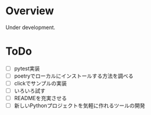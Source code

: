 # Overview
Under development.

# ToDo
- [ ] pytest実装
- [ ] poetryでローカルにインストールする方法を調べる
- [ ] clickでサンプルの実装
- [ ] いろいろ試す
- [ ] READMEを充実させる
- [ ] 新しいPythonプロジェクトを気軽に作れるツールの開発
